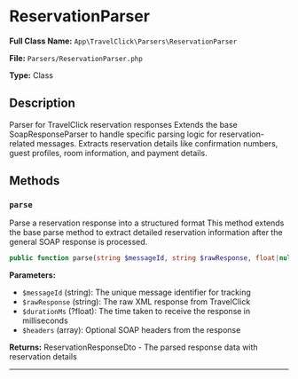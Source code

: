 # ReservationParser

**Full Class Name:** `App\TravelClick\Parsers\ReservationParser`

**File:** `Parsers/ReservationParser.php`

**Type:** Class

## Description

Parser for TravelClick reservation responses
Extends the base SoapResponseParser to handle specific parsing logic for
reservation-related messages. Extracts reservation details like confirmation numbers,
guest profiles, room information, and payment details.

## Methods

### `parse`

Parse a reservation response into a structured format
This method extends the base parse method to extract detailed reservation
information after the general SOAP response is processed.

```php
public function parse(string $messageId, string $rawResponse, float|null $durationMs = null, array $headers = []): ReservationResponseDto
```

**Parameters:**

- `$messageId` (string): The unique message identifier for tracking
- `$rawResponse` (string): The raw XML response from TravelClick
- `$durationMs` (?float): The time taken to receive the response in milliseconds
- `$headers` (array): Optional SOAP headers from the response

**Returns:** ReservationResponseDto - The parsed response data with reservation details

---

